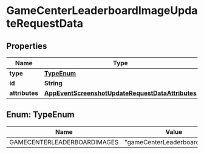 

# GameCenterLeaderboardImageUpdateRequestData


## Properties

| Name | Type | Description | Notes |
|------------ | ------------- | ------------- | -------------|
|**type** | [**TypeEnum**](#TypeEnum) |  |  |
|**id** | **String** |  |  |
|**attributes** | [**AppEventScreenshotUpdateRequestDataAttributes**](AppEventScreenshotUpdateRequestDataAttributes.md) |  |  [optional] |



## Enum: TypeEnum

| Name | Value |
|---- | -----|
| GAMECENTERLEADERBOARDIMAGES | &quot;gameCenterLeaderboardImages&quot; |



